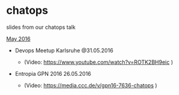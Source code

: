 # chatops
slides from our chatops talk

[May 2016](https://github.com/cy4n/chatops/blob/master/chatops-slides-may2016.pdf)
* Devops Meetup Karlsruhe @31.05.2016
  * (Video: https://www.youtube.com/watch?v=ROTK2BH9eic )

* Entropia GPN 2016 26.05.2016 
  * (Video: https://media.ccc.de/v/gpn16-7636-chatops )
